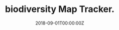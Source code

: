 ---
abstract: " "
title: biodiversity Map Tracker.
summary: .
author_notes:
- Equal contribution
authors:
- admin
date: "2018-09-01T00:00:00Z"
doi: "https://kmezhoud.shinyapps.io/biodiversity/"
featured: false
image:
  caption:
  focal_point: ""
  preview_only: false
projects: []
publication: ''
publication_short: ""
publication_types:
- "2"
publishDate: "2018-09-01T00:00:00Z"
url_code: "https://github.com/kmezhoud/biodiversity"
url_dataset: ""
url_pdf: ""
url_poster: ""
url_project: ""
url_slides: ""
url_source: ""
url_video: ""
---